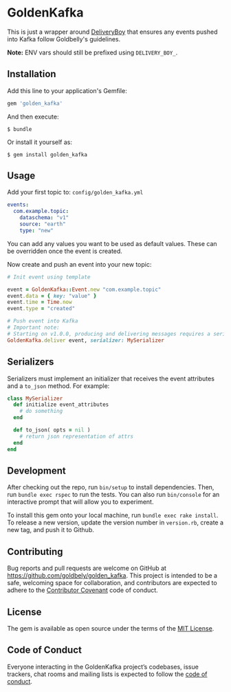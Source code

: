 # GoldenKafka

This is just a wrapper around [DeliveryBoy](https://github.com/zendesk/delivery_boy) that ensures any events pushed into Kafka follow Goldbelly's guidelines.

**Note:** ENV vars should still be prefixed using `DELIVERY_BOY_`.

## Installation

Add this line to your application's Gemfile:

```ruby
gem 'golden_kafka'
```

And then execute:

    $ bundle

Or install it yourself as:

    $ gem install golden_kafka

## Usage

Add your first topic to: `config/golden_kafka.yml`

```yml
events:
  com.example.topic:
    dataschema: "v1"
    source: "earth"
    type: "new"
```

You can add any values you want to be used as default values. These can be overridden once the event is created.

Now create and push an event into your new topic:

```ruby
# Init event using template

event = GoldenKafka::Event.new "com.example.topic"
event.data = { key: "value" }
event.time = Time.now
event.type = "created"

# Push event into Kafka
# Important note:
# Starting on v1.0.0, producing and delivering messages requires a serializer class.
GoldenKafka.deliver event, serializer: MySerializer
```

## Serializers
Serializers must implement an initializer that receives the event attributes and a `to_json` method. For example:
```ruby
class MySerializer
  def initialize event_attributes
    # do something
  end

  def to_json( opts = nil )
    # return json representation of attrs
  end
end
```

## Development

After checking out the repo, run `bin/setup` to install dependencies. Then, run `bundle exec rspec` to run the tests. You can also run `bin/console` for an interactive prompt that will allow you to experiment.

To install this gem onto your local machine, run `bundle exec rake install`. To release a new version, update the version number in `version.rb`, create a new tag, and push it to Github.

## Contributing

Bug reports and pull requests are welcome on GitHub at https://github.com/goldbely/golden_kafka. This project is intended to be a safe, welcoming space for collaboration, and contributors are expected to adhere to the [Contributor Covenant](http://contributor-covenant.org) code of conduct.

## License

The gem is available as open source under the terms of the [MIT License](https://opensource.org/licenses/MIT).

## Code of Conduct

Everyone interacting in the GoldenKafka project’s codebases, issue trackers, chat rooms and mailing lists is expected to follow the [code of conduct](https://github.com/goldbely/golden_kafka/blob/master/CODE_OF_CONDUCT.md).
